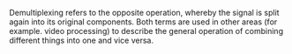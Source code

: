 Demultiplexing refers to the opposite operation, whereby the signal is split again into its original components. Both terms are used in other areas (for example. video processing) to describe the general operation of combining different things into one and vice versa.